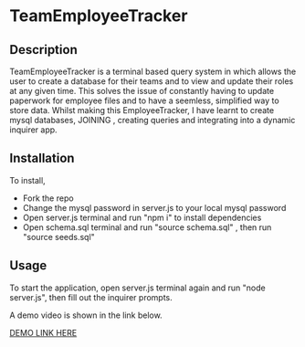 # TeamEmployeeTracker

## Description

TeamEmployeeTracker is a terminal based query system in which allows the user to create a database for their teams and to view and update their roles at any given time. This solves the issue of constantly having to update paperwork for employee files and to have a seemless, simplified way to store data. Whilst making this EmployeeTracker, I have learnt to create mysql databases, JOINING , creating queries and integrating into a dynamic inquirer app.

## Installation

To install, 
- Fork the repo 
- Change the mysql password in server.js to your local mysql password
- Open server.js terminal and run "npm i" to install dependencies
- Open schema.sql terminal and run "source schema.sql" , then run "source seeds.sql"


## Usage

To start the application, open server.js terminal again and run "node server.js",
then fill out the inquirer prompts. 

A demo video is shown in the link below.

[DEMO LINK HERE](https://drive.google.com/file/d/1lnpTanTIhRXEfQxkN61SldJOlllscDIO/view)
